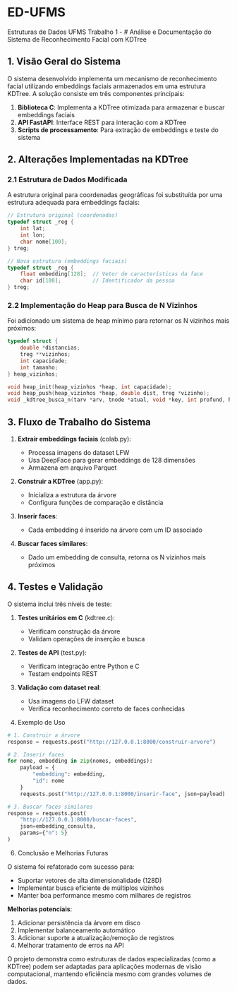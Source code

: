 # ED-UFMS
Estruturas de Dados UFMS 
Trabalho 1 - # Análise e Documentação do Sistema de Reconhecimento Facial com KDTree

## 1. Visão Geral do Sistema

O sistema desenvolvido implementa um mecanismo de reconhecimento facial utilizando embeddings faciais armazenados em uma estrutura KDTree. A solução consiste em três componentes principais:

1. **Biblioteca C**: Implementa a KDTree otimizada para armazenar e buscar embeddings faciais
2. **API FastAPI**: Interface REST para interação com a KDTree
3. **Scripts de processamento**: Para extração de embeddings e teste do sistema

## 2. Alterações Implementadas na KDTree

### 2.1 Estrutura de Dados Modificada

A estrutura original para coordenadas geográficas foi substituída por uma estrutura adequada para embeddings faciais:

```c
// Estrutura original (coordenadas)
typedef struct _reg {
    int lat;
    int lon;
    char nome[100];
} treg;

// Nova estrutura (embeddings faciais)
typedef struct _reg {
    float embedding[128];  // Vetor de características da face
    char id[100];          // Identificador da pessoa
} treg;
```

### 2.2 Implementação do Heap para Busca de N Vizinhos

Foi adicionado um sistema de heap mínimo para retornar os N vizinhos mais próximos:

```c
typedef struct {
    double *distancias;
    treg **vizinhos;
    int capacidade;
    int tamanho;
} heap_vizinhos;

void heap_init(heap_vizinhos *heap, int capacidade);
void heap_push(heap_vizinhos *heap, double dist, treg *vizinho);
void _kdtree_busca_n(tarv *arv, tnode *atual, void *key, int profund, heap_vizinhos *heap);
```

## 3. Fluxo de Trabalho do Sistema

1. **Extrair embeddings faciais** (colab.py):
   - Processa imagens do dataset LFW
   - Usa DeepFace para gerar embeddings de 128 dimensões
   - Armazena em arquivo Parquet

2. **Construir a KDTree** (app.py):
   - Inicializa a estrutura da árvore
   - Configura funções de comparação e distância

3. **Inserir faces**:
   - Cada embedding é inserido na árvore com um ID associado

4. **Buscar faces similares**:
   - Dado um embedding de consulta, retorna os N vizinhos mais próximos

## 4. Testes e Validação

O sistema inclui três níveis de teste:

1. **Testes unitários em C** (kdtree.c):
   - Verificam construção da árvore
   - Validam operações de inserção e busca

2. **Testes de API** (test.py):
   - Verificam integração entre Python e C
   - Testam endpoints REST

3. **Validação com dataset real**:
   - Usa imagens do LFW dataset
   - Verifica reconhecimento correto de faces conhecidas

5. Exemplo de Uso

```python
# 1. Construir a árvore
response = requests.post("http://127.0.0.1:8000/construir-arvore")

# 2. Inserir faces
for nome, embedding in zip(nomes, embeddings):
    payload = {
        "embedding": embedding,
        "id": nome
    }
    requests.post("http://127.0.0.1:8000/inserir-face", json=payload)

# 3. Buscar faces similares
response = requests.post(
    "http://127.0.0.1:8000/buscar-faces",
    json=embedding_consulta,
    params={"n": 5}
)
```

6. Conclusão e Melhorias Futuras

O sistema foi refatorado com sucesso para:

- Suportar vetores de alta dimensionalidade (128D)
- Implementar busca eficiente de múltiplos vizinhos
- Manter boa performance mesmo com milhares de registros

**Melhorias potenciais**:

1. Adicionar persistência da árvore em disco
2. Implementar balanceamento automático
3. Adicionar suporte a atualização/remoção de registros
4. Melhorar tratamento de erros na API

O projeto demonstra como estruturas de dados especializadas (como a KDTree) podem ser adaptadas para aplicações modernas de visão computacional, mantendo eficiência mesmo com grandes volumes de dados.

